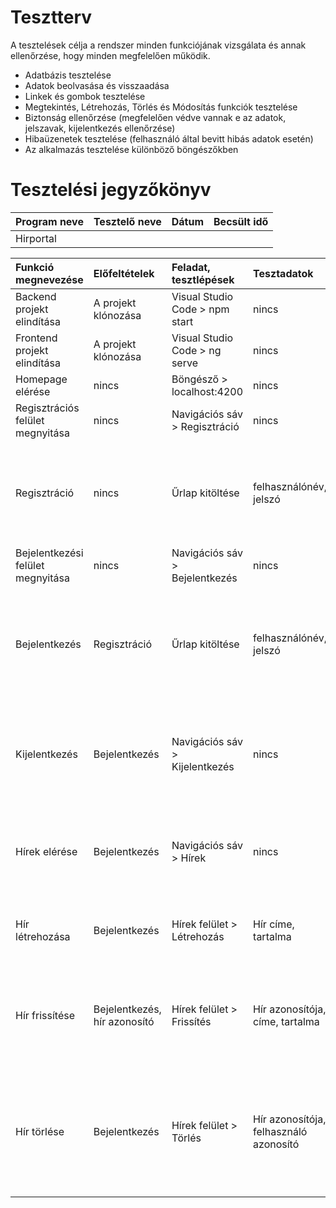 # Tesztterv

A tesztelések célja a rendszer minden funkciójának vizsgálata és annak ellenőrzése, hogy minden megfelelően működik.

- Adatbázis tesztelése
- Adatok beolvasása és visszaadása
- Linkek és gombok tesztelése
- Megtekintés, Létrehozás, Törlés és Módosítás funkciók tesztelése
- Biztonság ellenőrzése (megfelelően védve vannak e az adatok, jelszavak, kijelentkezés ellenőrzése)
- Hibaüzenetek tesztelése (felhasználó által bevitt hibás adatok esetén)
- Az alkalmazás tesztelése különböző böngészőkben

# Tesztelési jegyzőkönyv

| Program neve | Tesztelő neve | Dátum | Becsült idő |
| :----------- | :------------ | :---- | :---------- |
| Hirportal    | | | | | | |


| Funkció megnevezése | Előfeltételek | Feladat, tesztlépések | Tesztadatok | Elvárt eredmény | Sikeres | Megjegyzés |
| :-------------------------------- | :-------------- | :-------------------------------- | :------------ | :-------------------------------- | :-------- | :-------------------------------- |
| Backend projekt elindítása         | A projekt klónozása | Visual Studio Code > npm start    | nincs         | A backend projekt elindul         | ✓ / X | |
| Frontend projekt elindítása        | A projekt klónozása | Visual Studio Code > ng serve     | nincs         | A frontend projekt elindul        | ✓ / X | |
| Homepage elérése                   | nincs | Böngésző > localhost:4200         | nincs         | Megjelenik a főoldal              | ✓ / X | |
| Regisztrációs felület megnyitása   | nincs | Navigációs sáv > Regisztráció     | nincs         | Megjelenik a regisztrációs felület| ✓ / X | |
| Regisztráció                       | nincs | Űrlap kitöltése                   | felhasználónév, jelszó | A regisztráció gombra kattintva létrejön a felhasználó, átirányítás megtörténik a hírek oldalára| ✓ / X | |
| Bejelentkezési felület megnyitása  | nincs | Navigációs sáv > Bejelentkezés    | nincs         | Megjelenik a bejelentkezési felület| ✓ / X |                                   |
| Bejelentkezés                      | Regisztráció | Űrlap kitöltése            | felhasználónév, jelszó | A bejelentkezés gombra kattintva végbe megy a bejelentkezés, és átirányítás megtörténik a hírek oldalára| ✓ / X | |                                   |
| Kijelentkezés                      | Bejelentkezés| Navigációs sáv > Kijelentkezés | nincs | A kijelentkezés gombra kattintva megszűnik a session, átirányítás megtörténik a főoldalra| ✓ / X | |
| Hírek elérése                      | Bejelentkezés | Navigációs sáv > Hírek    | nincs | A hírek gombra kattintva megjelenik a híreket tartalmazó felület| ✓ / X | |
| Hír létrehozása                    | Bejelentkezés | Hírek felület > Létrehozás | Hír címe, tartalma | A létrehozás gombra kattintva elmentésre kerül az új hír | ✓ / X | |
| Hír frissítése                     | Bejelentkezés, hír azonosító | Hírek felület > Frissítés | Hír azonosítója, címe, tartalma | A frissítés gombra kattintva frissítésre kerül a megadott azonosítóval rendelkező hír | ✓ / X | |
| Hír törlése                        | Bejelentkezés | Hírek felület > Törlés | Hír azonosítója, felhasználó azonosító | A létrehozás gombra kattintva törlésre kerül a hír, amennyiben az a bejelentkezett felhasználóhoz tartozik | ✓ / X | |

